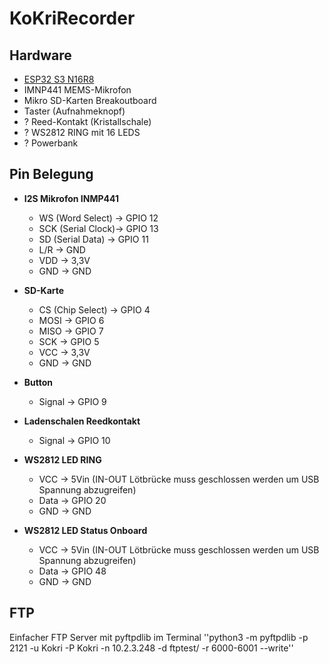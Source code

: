# KoKriRecorder

## Hardware
- [ESP32 S3 N16R8](https://de.aliexpress.com/item/1005004751205589.html?spm=a2g0o.order_list.order_list_main.10.626b5c5fY4putL&gatewayAdapt=glo2deu) 
- IMNP441 MEMS-Mikrofon
- Mikro SD-Karten Breakoutboard
- Taster (Aufnahmeknopf)
- ? Reed-Kontakt (Kristallschale)
- ? WS2812 RING mit 16 LEDS
- ? Powerbank

## Pin Belegung

- **I2S Mikrofon INMP441**
    - WS (Word Select)  -> GPIO 12
    - SCK (Serial Clock)-> GPIO 13
    - SD (Serial Data)  -> GPIO 11
    - L/R               -> GND
    - VDD               -> 3,3V
    - GND               -> GND

- **SD-Karte**
    - CS (Chip Select)  -> GPIO 4
    - MOSI              -> GPIO 6
    - MISO              -> GPIO 7
    - SCK               -> GPIO 5
    - VCC               -> 3,3V
    - GND               -> GND

- **Button**
    - Signal            -> GPIO 9

- **Ladenschalen Reedkontakt**
    - Signal            -> GPIO 10

- **WS2812 LED RING**
    - VCC             -> 5Vin (IN-OUT Lötbrücke muss geschlossen werden um USB Spannung abzugreifen)
    - Data            -> GPIO 20
    - GND             -> GND
- **WS2812 LED Status Onboard**
    - VCC             -> 5Vin (IN-OUT Lötbrücke muss geschlossen werden um USB Spannung abzugreifen)
    - Data            -> GPIO 48
    - GND             -> GND

## FTP 
Einfacher FTP Server mit pyftpdlib im Terminal 
''python3 -m pyftpdlib -p 2121 -u Kokri -P Kokri -n 10.2.3.248 -d ftptest/ -r 6000-6001 --write''
 